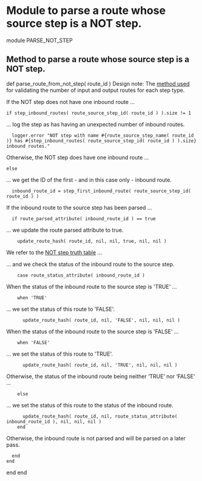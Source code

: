 # Module to parse a route whose source step is a NOT step.

module PARSE_NOT_STEP
## Method to parse a route whose source step is a NOT step.

  def parse_route_from_not_step( route_id )
Design note: The [method used](https://ukparliament.github.io/ontologies/procedure/flowcharts/meta/design-notes/with-step-types/#validating-inputs-and-outputs-to-steps) for validating the number of input and output routes for each step type.

If the NOT step does not have one inbound route ...

    if step_inbound_routes( route_source_step_id( route_id ) ).size != 1
... log the step as has having an unexpected number of inbound routes.

      logger.error "NOT step with name #{route_source_step_name( route_id )} has #{step_inbound_routes( route_source_step_id( route_id ) ).size} inbound routes."
Otherwise, the NOT step does have one inbound route ...

    else
... we get the ID of the first - and in this case only - inbound route.

      inbound_route_id = step_first_inbound_route( route_source_step_id( route_id ) )
If the inbound route to the source step has been parsed ...

      if route_parsed_attribute( inbound_route_id ) == true
... we update the route parsed attribute to true.

        update_route_hash( route_id, nil, nil, true, nil, nil )
We refer to the [NOT step truth table](https://ukparliament.github.io/ontologies/procedure/flowcharts/meta/design-notes/#truth-table-not) ...

... and we check the status of the inbound route to the source step.

        case route_status_attribute( inbound_route_id )
When the status of the inbound route to the source step is 'TRUE' ...

        when 'TRUE'
... we set the status of this route to 'FALSE'.

          update_route_hash( route_id, nil, 'FALSE', nil, nil, nil )
When the status of the inbound route to the source step is 'FALSE' ...

        when 'FALSE'
... we set the status of this route to 'TRUE'.

          update_route_hash( route_id, nil, 'TRUE', nil, nil, nil )
Otherwise, the status of the inbound route being neither ‘TRUE’ nor ‘FALSE’ ...

        else
... we set the status of this route to the status of the inbound route.

          update_route_hash( route_id, nil, route_status_attribute( inbound_route_id ), nil, nil, nil )
        end
Otherwise, the inbound route is not parsed and will be parsed on a later pass.

      end
    end
  end
end